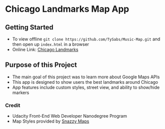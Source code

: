 # Chicago Landmarks Map App

## Getting Started
* To view offline ```git clone https://github.com/TySabs/Music-Map.git``` and then open up ```index.html``` in a browser
* Online Link: [Chicago Landmarks](https://tysabs.github.io/Maps-Sandbox/)

## Purpose of this Project
* The main goal of this project was to learn more about Google Maps APIs
* This app is designed to show users the best landmarks around Chicago
* App features include custom styles, street view, and ability to show/hide markers


### Credit
* Udacity Front-End Web Developer Nanodegree Program
* Map Styles provided by [Snazzy Maps](https://snazzymaps.com/style/1/pale-dawn)
